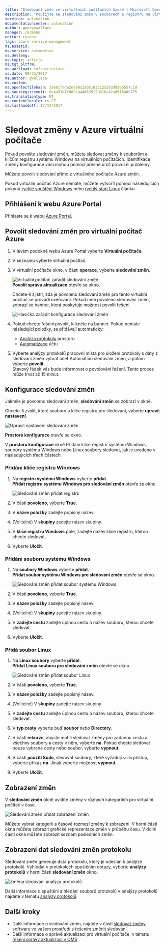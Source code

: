 ```yaml
---
title: "Sledování změn ve virtuálních počítačích Azure | Microsoft Docs"
description: "Použijte ke sledování změn v souborech a registru na virtuálních počítačích sledování změn."
services: automation
documentationcenter: automation
author: georgewallace
manager: carmonm
editor: tysonn
tags: azure-service-management
ms.assetid: 
ms.service: automation
ms.devlang: 
ms.topic: article
ms.tgt_pltfrm: 
ms.workload: infrastructure
ms.date: 09/25/2017
ms.author: gwallace
ms.custom: 
ms.openlocfilehash: 3a661fada2e768c2206183c125593d019b557c1d
ms.sourcegitcommit: 0e4491b7fdd9ca4408d5f2d41be42a09164db775
ms.translationtype: MT
ms.contentlocale: cs-CZ
ms.lasthandoff: 12/14/2017
---
```

# <a name="track-changes-in-your-azure-virtual-machines"></a>Sledovat změny v Azure virtuální počítače

Pokud povolíte sledování změn, můžete sledovat změny k souborům a klíčům registru systému Windows na virtuálních počítačích. Identifikace změny konfigurace vám mohou pomoci přesně určit provozní problémy.

Můžete povolit sledování přímo z virtuálního počítače Azure změn.

Pokud virtuální počítač Azure nemáte, můžete vytvořit pomocí následujících pokynů [rychlé spuštění Windows](../virtual-machines/windows/quick-create-portal.md) nebo [rychlý start Linux](../virtual-machines/linux/quick-create-portal.md) článku.

## <a name="sign-in-to-the-azure-portal"></a>Přihlášení k webu Azure Portal
Přihlaste se k webu [Azure Portal](https://portal.azure.com/).

## <a name="enable-change-tracking-for-an-azure-virtual-machine"></a>Povolit sledování změn pro virtuální počítač Azure

1. V levém podokně webu Azure Portal vyberte **Virtuální počítače**.
2. V seznamu vyberte virtuální počítač.
3. V virtuální počítače okno, v části **operace**, vyberte **sledování změn**. 

   ![Virtuální počítač zařadit sledování změn](./media/automation-vm-change-tracking/change-onboard-vm-blade.png)  
    **Povolit správu aktualizace** otevře se okno.

    Chcete-li zjistit, zda je povoleno sledování změn pro tento virtuální počítač se provádí ověřování. Pokud není povoleno sledování změn, zobrazí se banner, která poskytuje možnost povolit řešení.

   ![Hlavička zařadit konfigurace sledování změn](./media/automation-vm-change-tracking/change-onboard-banner.png)

4. Pokud chcete řešení povolit, klikněte na banner. Pokud nemáte následující položky, se přidávají automaticky:

   * [Analýza protokolu](../log-analytics/log-analytics-overview.md) prostoru
   * [Automatizace](../automation/automation-offering-get-started.md) účtu

5. Vyberte analýzy protokolů pracovní místa pro uložení protokoly s daty z sledování změn vybrat účet Automation sledování změn, a potom vyberte **povolit**.  
    Stavový řádek vás bude informovat o povolování řešení. Tento proces může trvat až 15 minut.

## <a name="configure-change-tracking"></a>Konfigurace sledování změn

Jakmile je povoleno sledování změn, **sledování změn** se zobrazí v okně. 

Chcete-li zvolit, které soubory a klíče registru pro sledování, vyberte **upravit nastavení**.

   ![Upravit nastavení sledování změn](./media/automation-vm-change-tracking/change-edit-settings.png)

   **Prostoru konfigurace** otevře se okno. 

V **prostoru konfigurace** okně Přidání klíče registru systému Windows, soubory systému Windows nebo Linux soubory sledovat, jak je uvedeno v následujících třech částech.

### <a name="add-a-windows-registry-key"></a>Přidání klíče registru Windows

1. Na **registru systému Windows** vyberte **přidat**.  
    **Přidat registru systému Windows pro sledování změn** otevře se okno.

   ![Sledování změn přidat registru](./media/automation-vm-change-tracking/change-add-registry.png)

2. V části **povoleno**, vyberte **True**.
3. V **název položky** zadejte popisný název.
4. (Volitelné) V **skupiny** zadejte název skupiny.
5. V **klíče registru Windows** pole, zadejte název klíče registru, kterou chcete sledovat.
6. Vyberte **Uložit**.

### <a name="add-a-windows-file"></a>Přidání souboru systému Windows

1. Na **soubory Windows** vyberte **přidat**.  
    **Přidat soubor systému Windows pro sledování změn** otevře se okno.

   ![Sledování změn přidat soubor systému Windows](./media/automation-vm-change-tracking/change-add-win-file.png)

2. V části **povoleno**, vyberte **True**.
3. V **název položky** zadejte popisný název.
4. (Volitelné) V **skupiny** zadejte název skupiny.
5. V **zadejte cestu** zadejte úplnou cestu a název souboru, kterou chcete sledovat.
6. Vyberte **Uložit**.

### <a name="add-a-linux-file"></a>Přidá soubor Linux

1. Na **Linux soubory** vyberte **přidat**.  
    **Přidat Linux souboru pro sledování změn** otevře se okno.

   ![Sledování změn přidat soubor Linux](./media/automation-vm-change-tracking/change-add-linux-file.png)

2. V části **povoleno**, vyberte **True**.
3. V **název položky** zadejte popisný název.
4. (Volitelné) V **skupiny** zadejte název skupiny.
5. V **zadejte cestu** zadejte úplnou cestu a název souboru, kterou chcete sledovat.
6. V **typ cesty** vyberte buď **soubor** nebo **Directory**.
7. V části **rekurze**, abyste mohli sledovat změny pro zadanou cestu a všechny soubory a cesty v něm, vyberte **na**. Pokud chcete sledovat pouze vybrané cesty nebo soubor, vyberte **vypnout**.
8. V části **použití Sudo**, sledovat soubory, které vyžadují `sudo` přístup, vyberte příkaz **na**. Jinak vyberte možnost **vypnout**.
9. Vyberte **Uložit**.

## <a name="view-changes"></a>Zobrazení změn

V **sledování změn** okně uvidíte změny v různých kategoriích pro virtuální počítač v čase.

   ![Sledování změn přidat zobrazení změn](./media/automation-vm-change-tracking/change-view-changes.png)

Můžete vybrat kategorií a časové rozmezí změny k zobrazení. V horní části okna můžete zobrazit grafické reprezentace změn v průběhu času. V dolní části okna můžete zobrazit seznam posledních změn.

## <a name="view-change-tracking-log-data"></a>Zobrazení dat sledování změn protokolu

Sledování změn generuje data protokolu, který je odeslán k analýze protokolů. Vyhledat v protokolech spuštěním dotazy, vyberte **analýzy protokolů** v horní části **sledování změn** okno.

   ![Změna sledování analýzy protokolů](./media/automation-vm-change-tracking/change-log-analytics.png)

Další informace o spuštění a hledání souborů protokolů v analýzy protokolů najdete v tématu [analýzy protokolů](../log-analytics/log-analytics-overview.md).

## <a name="next-steps"></a>Další kroky

* Další informace o sledování změn, najdete v části [sledovat změny softwaru ve vašem prostředí s řešením změnit sledování](../log-analytics/log-analytics-change-tracking.md).
* Další informace o správě aktualizací pro virtuální počítače, v tématu [řešení správy aktualizací v OMS](../operations-management-suite/oms-solution-update-management.md).
